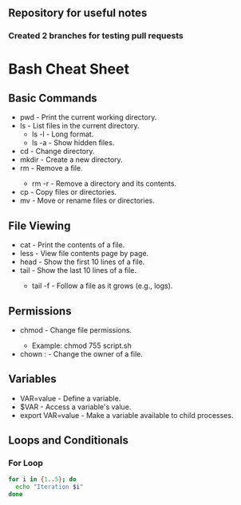 ## Repository for useful notes

### Created 2 branches for testing pull requests

# Bash Cheat Sheet

## Basic Commands
- pwd - Print the current working directory.
- ls - List files in the current directory.
  - ls -l - Long format.
  - ls -a - Show hidden files.
- cd <directory> - Change directory.
- mkdir <directory> - Create a new directory.
- rm <file> - Remove a file.
  - rm -r <directory> - Remove a directory and its contents.
- cp <source> <destination> - Copy files or directories.
- mv <source> <destination> - Move or rename files or directories.

## File Viewing
- cat <file> - Print the contents of a file.
- less <file> - View file contents page by page.
- head <file> - Show the first 10 lines of a file.
- tail <file> - Show the last 10 lines of a file.
  - tail -f <file> - Follow a file as it grows (e.g., logs).

## Permissions
- chmod <permissions> <file> - Change file permissions.
  - Example: chmod 755 script.sh
- chown <user>:<group> <file> - Change the owner of a file.

## Variables
- VAR=value - Define a variable.
- $VAR - Access a variable's value.
- export VAR=value - Make a variable available to child processes.

## Loops and Conditionals
### For Loop
```bash
for i in {1..5}; do
  echo "Iteration $i"
done
